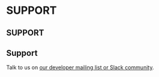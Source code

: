 # SUPPORT

## SUPPORT

## Support

Talk to us on [our developer mailing list or Slack community](https://opensource.creativecommons.org/community/).

